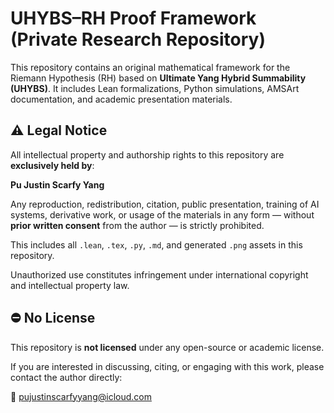 # UHYBS–RH Proof Framework (Private Research Repository)

This repository contains an original mathematical framework for the Riemann Hypothesis (RH) based on **Ultimate Yang Hybrid Summability (UHYBS)**. It includes Lean formalizations, Python simulations, AMSArt documentation, and academic presentation materials.

## ⚠️ Legal Notice

All intellectual property and authorship rights to this repository are **exclusively held by**:

**Pu Justin Scarfy Yang**

Any reproduction, redistribution, citation, public presentation, training of AI systems, derivative work, or usage of the materials in any form — without **prior written consent** from the author — is strictly prohibited.

This includes all `.lean`, `.tex`, `.py`, `.md`, and generated `.png` assets in this repository.

Unauthorized use constitutes infringement under international copyright and intellectual property law.

## ⛔ No License

This repository is **not licensed** under any open-source or academic license.

If you are interested in discussing, citing, or engaging with this work, please contact the author directly:

📧 pujustinscarfyyang@icloud.com
